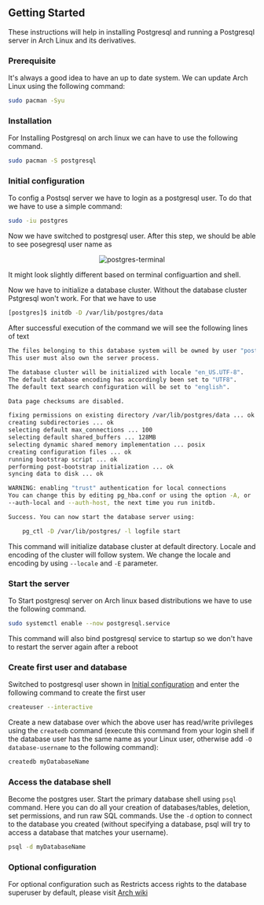 ## **Getting Started**

These instructions will help in installing Postgresql and running a Postgresql server in Arch Linux and its derivatives.

### Prerequisite

It's always a good idea to have an up to date system. We can update Arch Linux using the following command:

```sh
sudo pacman -Syu
```

### Installation

For Installing Postgresql on arch linux we can have to use the following command.


```sh
sudo pacman -S postgresql
```

### Initial configuration <a name = "initial_config"></a>

To config a Postsql server we have to login as a postgresql user. To do that we have to use a simple command:

```sh
sudo -iu postgres
```

Now we have switched to postgresql user. After this step, we should be able to see posegresql user name as

<p align="center" > 
<img src="https://i.ibb.co/ZVJMshQ/postgres-terminal.png" alt="postgres-terminal" border="0">
</p>

It might look slightly different based on terminal configuartion and shell.


Now we have to initialize a database cluster. Without the database cluster Pstgresql won't work.
For that we have to use

```sh
[postgres]$ initdb -D /var/lib/postgres/data
```

After successful execution of the command we will see the following lines of text

```sh
The files belonging to this database system will be owned by user "postgres".
This user must also own the server process.

The database cluster will be initialized with locale "en_US.UTF-8".
The default database encoding has accordingly been set to "UTF8".
The default text search configuration will be set to "english".

Data page checksums are disabled.

fixing permissions on existing directory /var/lib/postgres/data ... ok
creating subdirectories ... ok
selecting default max_connections ... 100
selecting default shared_buffers ... 128MB
selecting dynamic shared memory implementation ... posix
creating configuration files ... ok
running bootstrap script ... ok
performing post-bootstrap initialization ... ok
syncing data to disk ... ok

WARNING: enabling "trust" authentication for local connections
You can change this by editing pg_hba.conf or using the option -A, or
--auth-local and --auth-host, the next time you run initdb.

Success. You can now start the database server using:

    pg_ctl -D /var/lib/postgres/ -l logfile start
```

This command will initialize database cluster at default directory. Locale and encoding of the cluster will follow system. We change the locale and encoding by using ```--locale``` and ```-E```
parameter.

### Start the server

To Start postgresql server on Arch linux based distributions we have to use the following command.

```sh
sudo systemctl enable --now postgresql.service
```
This command will also bind postgresql service to startup so we don't have to restart the server again after a reboot

### Create first user and database

Switched to postgresql user shown in [Initial configuration](#initial_config) and enter the following command to create the first user

```sh
createuser --interactive
```
Create a new database over which the above user has read/write privileges using the ```createdb``` command (execute this command from your login shell if the database user has the same name as your Linux user, otherwise add ```-O database-username``` to the following command):

```sh
createdb myDatabaseName
```

### Access the database shell
Become the postgres user. Start the primary database shell using ```psql``` command. Here you can do all your creation of databases/tables, deletion, set permissions, and run raw SQL commands. Use the ```-d``` option to connect to the database you created (without specifying a database, psql will try to access a database that matches your username).

```sh
psql -d myDatabaseName
```
### Optional configuration

For optional configuration such as Restricts access rights to the database superuser by default, please visit [Arch wiki](https://wiki.archlinux.org/index.php/PostgreSQL#Optional_configuration)